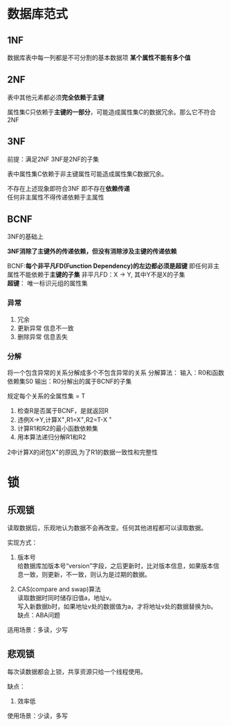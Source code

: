 # 数据库范式

## 1NF
数据库表中每一列都是不可分割的基本数据项
**某个属性不能有多个值**

## 2NF
表中其他元素都必须**完全依赖于主键**

属性集C只依赖于**主键的一部分**，可能造成属性集C的数据冗余。那么它不符合2NF


## 3NF

前提：满足2NF
3NF是2NF的子集

表中属性集C依赖于非主键属性可能造成属性集C数据冗余。

不存在上述现象即符合3NF
即不存在**依赖传递**  
任何非主属性不得传递依赖于主属性

## BCNF  

3NF的基础上

**3NF消除了主键外的传递依赖，但没有消除涉及主键的传递依赖**

BCNF:**每个非平凡FD(Function Dependency)的左边都必须是超键** 
即任何非主属性不能依赖于**主键的子集**
非平凡FD：X -> Y, 其中Y不是X的子集  
**超键**： 唯一标识元组的属性集



### 异常
1. 冗余
2. 更新异常
信息不一致
3. 删除异常
信息丢失

### 分解
将一个包含异常的关系分解成多个不包含异常的关系
分解算法：
输入：R0和函数依赖集S0
输出：R0分解出的属于BCNF的子集

规定每个关系的全属性集 = T

1. 检查R是否属于BCNF，是就返回R
2. 违例X->Y,计算X<sup>+</sup>,R1=X<sup>+</sup>,R2=T-X<sup>
+</sup>
3. 计算R1和R2的最小函数依赖集
4. 用本算法递归分解R1和R2

2中计算X的闭包X<sup>+</sup>的原因,为了R1的数据一致性和完整性

# 锁

## 乐观锁
读取数据后，乐观地认为数据不会再改变。任何其他进程都可以读取数据。

实现方式：

1. 版本号
</br>给数据库加版本号“version”字段，之后更新时，比对版本信息，如果版本信息一致，则更新，不一致，则认为是过期的数据。

2. CAS(compare and swap)算法
</br>读取数据时同时储存旧值a，地址v。
</br>写入新数据b时，如果地址v处的数据值为a，才将地址v处的数据替换为b。
</br>缺点：ABA问题


适用场景：多读，少写

## 悲观锁

每次读数据都会上锁，共享资源只给一个线程使用。

缺点：

1. 效率低

使用场景：少读，多写